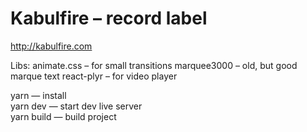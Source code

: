 # Kabulfire – record label
http://kabulfire.com

Libs:
animate.css – for small transitions
marquee3000 – old, but good marque text
react-plyr – for video player

yarn — install  
yarn dev — start dev live server  
yarn build — build project  
